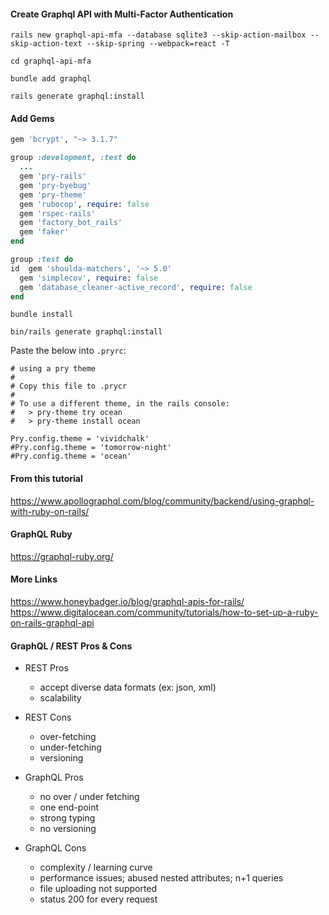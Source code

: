 
#### Create Graphql API with Multi-Factor Authentication
```
rails new graphql-api-mfa --database sqlite3 --skip-action-mailbox --skip-action-text --skip-spring --webpack=react -T

cd graphql-api-mfa

bundle add graphql

rails generate graphql:install
```



#### Add Gems

```ruby
gem 'bcrypt', "~> 3.1.7"

group :development, :test do
  ...
  gem 'pry-rails'
  gem 'pry-byebug'
  gem 'pry-theme'
  gem 'rubocop', require: false
  gem 'rspec-rails'
  gem 'factory_bot_rails'
  gem 'faker'
end

group :test do
id  gem 'shoulda-matchers', '~> 5.0'
  gem 'simplecov', require: false
  gem 'database_cleaner-active_record', require: false
end
```


```
bundle install

bin/rails generate graphql:install
```


Paste the below into `.pryrc`:
```
# using a pry theme
#
# Copy this file to .prycr
#
# To use a different theme, in the rails console:
#   > pry-theme try ocean
#   > pry-theme install ocean

Pry.config.theme = 'vividchalk'
#Pry.config.theme = 'tomorrow-night'
#Pry.config.theme = 'ocean'
```




#### From this tutorial

  https://www.apollographql.com/blog/community/backend/using-graphql-with-ruby-on-rails/


#### GraphQL Ruby

https://graphql-ruby.org/


#### More Links

https://www.honeybadger.io/blog/graphql-apis-for-rails/
https://www.digitalocean.com/community/tutorials/how-to-set-up-a-ruby-on-rails-graphql-api


#### GraphQL / REST Pros & Cons


- REST Pros
  - accept diverse data formats (ex: json, xml)
  - scalability

- REST Cons
  - over-fetching
  - under-fetching
  - versioning


- GraphQL Pros
  - no over / under fetching
  - one end-point
  - strong typing
  - no versioning

- GraphQL Cons
  - complexity / learning curve
  - performance issues; abused nested attributes; n+1 queries
  - file uploading not supported
  - status 200 for every request


